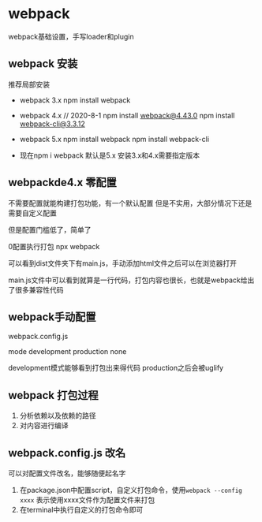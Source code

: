 # webpack
 webpack基础设置，手写loader和plugin

 ## webpack 安装

 推荐局部安装

* webpack 3.x
npm install webpack

* webpack 4.x
// 2020-8-1
npm install webpack@4.43.0
npm install webpack-cli@3.3.12

* webpack 5.x
npm install webpack
npm install webpack-cli

* 现在npm i webpack 默认是5.x
安装3.x和4.x需要指定版本

## webpackde4.x 零配置
不需要配置就能构建打包功能，有一个默认配置
但是不实用，大部分情况下还是需要自定义配置

但是配置门槛低了，简单了

0配置执行打包
npx webpack

可以看到dist文件夹下有main.js，手动添加html文件之后可以在浏览器打开

main.js文件中可以看到就算是一行代码，打包内容也很长，也就是webpack给出了很多兼容性代码

## webpack手动配置
webpack.config.js

mode development production none

development模式能够看到打包出来得代码
production之后会被uglify

## webpack 打包过程
1. 分析依赖以及依赖的路径
2. 对内容进行编译

## webpack.config.js 改名
可以对配置文件改名，能够随便起名字

1. 在package.json中配置script，自定义打包命令，使用`webpack --config xxxx` 表示使用xxxx文件作为配置文件来打包
2. 在terminal中执行自定义的打包命令即可